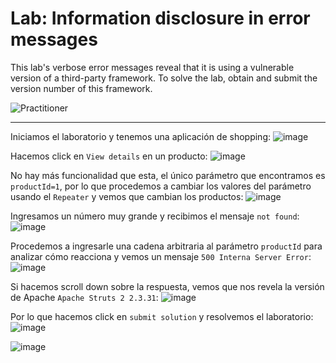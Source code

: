 # Lab: Information disclosure in error messages

This lab's verbose error messages reveal that it is using a vulnerable version of a third-party framework. To solve the lab, obtain and submit the version number of this framework.

![Practitioner](https://img.shields.io/badge/level-Apprentice-green)  

---


Iniciamos el laboratorio y tenemos una aplicación de shopping:
![image](https://github.com/user-attachments/assets/a1f7c447-6dc6-48b4-8b44-8a358f4dfc0f)

Hacemos click en `View details` en un producto:
![image](https://github.com/user-attachments/assets/5f9f0022-0d86-4760-b311-a9b9ec5ffc3b)


No hay más funcionalidad que esta, el único parámetro que encontramos es `productId=1`, por lo que procedemos a cambiar los valores del parámetro usando el `Repeater` y vemos que cambian los productos:
![image](https://github.com/user-attachments/assets/26e847c1-0938-484c-979c-69a90e6cafc8)

Ingresamos un número muy grande y recibimos el mensaje `not found`:
![image](https://github.com/user-attachments/assets/30c289ea-5b5f-4c3f-8981-16403f0f482f)

Procedemos a ingresarle una cadena arbitraria al parámetro `productId` para analizar cómo reacciona y vemos un mensaje `500 Interna Server Error`:
![image](https://github.com/user-attachments/assets/3f144f13-b941-4ff8-9ec7-3ce292368eeb)

Si hacemos scroll down sobre la respuesta, vemos que nos revela la versión de Apache `Apache Struts 2 2.3.31`:
![image](https://github.com/user-attachments/assets/00848add-9305-4266-93a9-cb20716200b4)

Por lo que hacemos click en `submit solution` y resolvemos el laboratorio:
![image](https://github.com/user-attachments/assets/71fbee61-d4fa-486c-9f8a-f8ce58d52a9b)

![image](https://github.com/user-attachments/assets/71a2297b-33a8-4164-a49e-3904ad8dbe6b)









